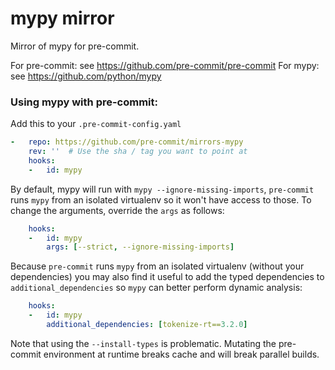mypy mirror
===========

Mirror of mypy for pre-commit.

For pre-commit: see https://github.com/pre-commit/pre-commit
For mypy: see https://github.com/python/mypy

### Using mypy with pre-commit:

Add this to your `.pre-commit-config.yaml`

```yaml
-   repo: https://github.com/pre-commit/mirrors-mypy
    rev: ''  # Use the sha / tag you want to point at
    hooks:
    -   id: mypy
```


By default, mypy will run with `mypy --ignore-missing-imports`, `pre-commit`
runs `mypy` from an isolated virtualenv so it won't have access to those.
To change the arguments, override the `args` as follows:

```yaml
    hooks:
    -   id: mypy
        args: [--strict, --ignore-missing-imports]
```

Because `pre-commit` runs `mypy` from an isolated virtualenv (without your
dependencies) you may also find it useful to add the typed dependencies to
`additional_dependencies` so `mypy` can better perform dynamic analysis:

```yaml
    hooks:
    -   id: mypy
        additional_dependencies: [tokenize-rt==3.2.0]
```

Note that using the `--install-types` is problematic. Mutating the pre-commit
environment at runtime breaks cache and will break parallel builds.

